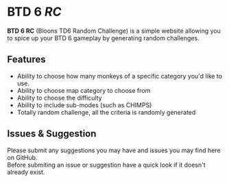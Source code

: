 # BTD 6 *RC* #

**BTD 6 RC** (Bloons TD6 Random Challenge) is a simple website allowing you to spice up your BTD 6 gameplay by generating random challenges.

## Features ##
- Ability to choose how many monkeys of a specific category you'd like to use.
- Ability to choose map category to choose from
- Ability to choose the difficulty
- Ability to include sub-modes (such as CHIMPS)
- Totally random challenge, all the criteria is randomly generated

## Issues & Suggestion ##
Please submit any suggestions you may have and issues you may find here on GitHub.  
Before submiting an issue or suggestion have a quick look if it doesn't already exist.
